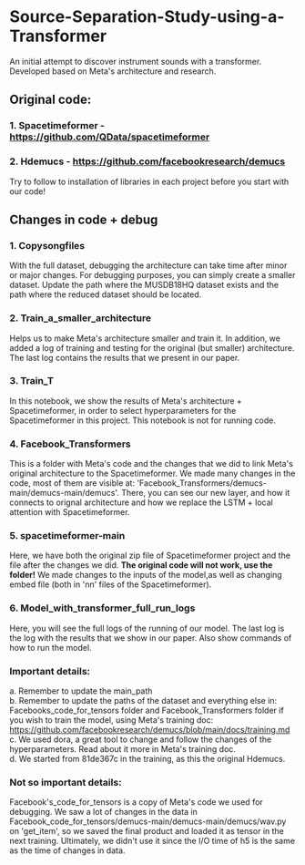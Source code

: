 # Source-Separation-Study-using-a-Transformer
An initial attempt to discover instrument sounds with a transformer. Developed based on Meta's architecture and research.
## Original code:
### 1. Spacetimeformer - https://github.com/QData/spacetimeformer
### 2. Hdemucs - https://github.com/facebookresearch/demucs <br/>
Try to follow to installation of libraries in each project before you start with our code!

## Changes in code + debug
### 1. Copysongfiles
With the full dataset, debugging the architecture can take time after minor or major changes. For debugging purposes, you can simply create a smaller dataset. Update the path where the MUSDB18HQ dataset exists and the path where the reduced dataset should be located.
### 2. Train_a_smaller_architecture
Helps us to make Meta's architecture smaller and train it. In addition, we added a log of training and testing for the original (but smaller) architecture. The last log contains the results that we present in our paper.
### 3. Train_T
In this notebook, we show the results of Meta's architecture + Spacetimeformer, in order to select hyperparameters for the Spacetimeformer in this project. This notebook is not for running code.
### 4. Facebook_Transformers
This is a folder with Meta's code and the changes that we did to link Meta's original architecture to the Spacetimeformer. We made many changes in the code, most of them are visible at: 'Facebook_Transformers/demucs-main/demucs-main/demucs'. There, you can see our new layer, and how it connects to orignal architecture and how we replace the LSTM + local attention with Spacetimeformer.
### 5. spacetimeformer-main
Here, we have both the original zip file of Spacetimeformer project and the file after the changes we did. **The original code will not work, use the folder!**
We made changes to the inputs of the model,as well as changing embed file (both in 'nn' files of the Spacetimeformer).
### 6. Model_with_transformer_full_run_logs
Here, you will see the full logs of the running of our model. The last log is the log with the results that we show in our paper.
Also show commands of how to run the model.

### Important details: 
a. Remember to update the main_path <br/>
b. Remember to update the paths of the dataset and everything else in: Facebooks_code_for_tensors folder and Facebook_Transformers folder if you wish to train the model, using Meta's training doc: https://github.com/facebookresearch/demucs/blob/main/docs/training.md <br/>
c. We used dora, a great tool to change and follow the changes of the hyperparameters. Read about it more in Meta's training doc. <br/>
d. We started from 81de367c in the training, as this the original Hdemucs. 

### Not so important details:
Facebook's_code_for_tensors is a copy of Meta's code we used for debugging. We saw a lot of changes in the data in Facebook_code_for_tensors/demucs-main/demucs-main/demucs/wav.py on 'get_item', so we saved the final product and loaded it as tensor in the next training. Ultimately, we didn't use it since the I/O time of h5 is the same as the time of changes in data.


